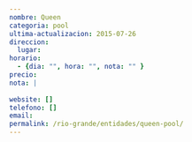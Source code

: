 ```yaml
---
nombre: Queen
categoria: pool
ultima-actualizacion: 2015-07-26
direccion: 
  lugar: 
horario: 
  - {dia: "", hora: "", nota: "" }
precio: 
nota: | 
  
website: []
telefono: []
email: 
permalink: /rio-grande/entidades/queen-pool/
---
```


